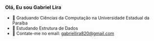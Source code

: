 ### Olá, Eu sou Gabriel Lira

- 🔭 Graduando Ciências da Computação na Universidade Estadual da Paraíba
- 🌱 Estudando Estrutura de Dados
- 💬 Contate-me no email: gabriellira820@gmail.com

